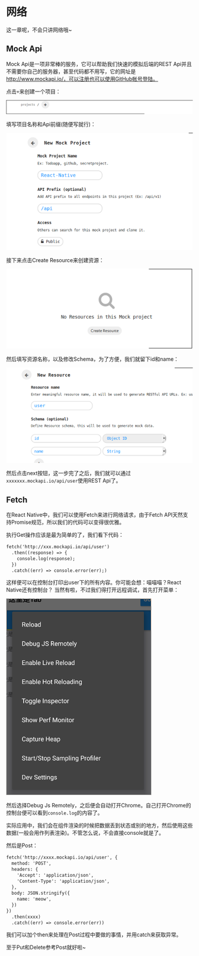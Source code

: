 # 网络

这一章呢，不会只讲网络哦~

## Mock Api

Mock Api是一项非常棒的服务，它可以帮助我们快速的模拟后端的REST Api并且不需要你自己的服务器，甚至代码都不用写，它的网址是
http://www.mockapi.io/，可以注册也可以使用GitHub帐号登陆。

点击`+`来创建一个项目：

![PNG](./images/9.1.png)

填写项目名称和Api前缀(随便写就行)：

![PNG](./images/9.2.png)

接下来点击Create Resource来创建资源：

![PNG](./images/9.3.png)


然后填写资源名称，以及修改Schema，为了方便，我们就留下id和name：

![PNG](./images/9.4.png)

然后点击next按钮，这一步完了之后，我们就可以通过`xxxxxxx.mockapi.io/api/user`使用REST Api了。

## Fetch

在React Native中，我们可以使用Fetch来进行网络请求，由于Fetch API天然支持Promise规范，所以我们的代码可以变得很优雅。

执行Get操作应该是最为简单的了，我们看下代码：

```
fetch('http://xxx.mockapi.io/api/user')
  .then((response) => {
    console.log(response);
  })
  .catch((err) => console.error(err);)
```

这样便可以在控制台打印出user下的所有内容。你可能会想：喵喵喵？React Native还有控制台？ 当然有啦，不过我们得打开远程调试，首先打开菜单：

![PNG](./images/9.5.png)

然后选择Debug Js Remotely，之后便会自动打开Chrome。自己打开Chrome的控制台便可以看到`console.log`的内容了。

实际应用中，我们会在组件渲染的时候把数据丢到状态或别的地方，然后使用这些数据(一般会用作列表渲染)。不管怎么说，不会直接console就是了。

然后是Post：

```
fetch('http://xxxx.mockapi.io/api/user', {
  method: 'POST',
  headers: {
    'Accept': 'application/json',
    'Content-Type': 'application/json',
  },
  body: JSON.stringify({
    name: 'meow',
  })
})
  .then(xxxx)
  .catch((err) => console.error(err))
```

我们可以加个then来处理在Post过程中要做的事情，并用catch来获取异常。

至于Put和Delete参考Post就好啦~